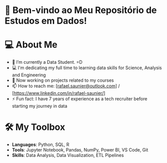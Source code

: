 # 🌟 Bem-vindo ao Meu Repositório de Estudos em Dados!

# 💻 About Me
- 🌱 I’m currently a Data Student. =D  
- 💻 I'm dedicating my full time to learning data skills for Science, Analysis and Engineering
- 🔭 Now working on projects related to my courses
- 📫 How to reach me: [rafael.saunier@outlook.com] / [https://www.linkedin.com/in/rafael-saunier/]
- ⚡ Fun fact: I have 7 years of experience as a tech recruiter before starting my journey in data

# 🛠️ My Toolbox
- **Languages**: Python, SQL, R
- **Tools**:  Jupyter Notebook, Pandas, NumPy, Power BI, VS Code, Git
- **Skills**: Data Analysis, Data Visualization, ETL Pipelines
<!--
**RafaelSaunier/RafaelSaunier** is a ✨ _special_ ✨ repository because its `README.md` (this file) appears on your GitHub profile.

Here are some ideas to get you started:

- 🔭 I’m currently working on ...
- 🌱 I’m currently learning ...
- 👯 I’m looking to collaborate on ...
- 🤔 I’m looking for help with ...
- 💬 Ask me about ...
- 📫 How to reach me: ...
- 😄 Pronouns: ...
- ⚡ Fun fact: ...
-->

